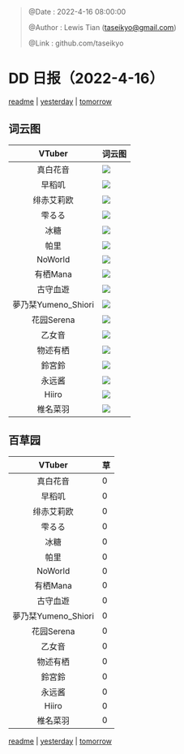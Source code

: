 > @Date    : 2022-4-16 08:00:00
>
> @Author  : Lewis Tian (taseikyo@gmail.com)
>
> @Link    : github.com/taseikyo

# DD 日报（2022-4-16）

[readme](../README.md) | [yesterday](2022-4-15.md) | [tomorrow](2022-4-17.md)

## 词云图

|VTuber|词云图|
|:-:|-|
|真白花音|![](../../images/daily/21402309_2022-4-16_purge_wordcloud.png)|
|早稻叽|![](../../images/daily/41682_2022-4-16_purge_wordcloud.png)|
|绯赤艾莉欧|![](../../images/daily/21396545_2022-4-16_purge_wordcloud.png)|
|雫るる|![](../../images/daily/21013446_2022-4-16_purge_wordcloud.png)|
|冰糖|![](../../images/daily/876396_2022-4-16_purge_wordcloud.png)|
|帕里|![](../../images/daily/4895312_2022-4-16_purge_wordcloud.png)|
|NoWorld|![](../../images/daily/21448649_2022-4-16_purge_wordcloud.png)|
|有栖Mana|![](../../images/daily/6542258_2022-4-16_purge_wordcloud.png)|
|古守血遊|![](../../images/daily/8725120_2022-4-16_purge_wordcloud.png)|
|夢乃栞Yumeno_Shiori|![](../../images/daily/14052636_2022-4-16_purge_wordcloud.png)|
|花园Serena|![](../../images/daily/14327465_2022-4-16_purge_wordcloud.png)|
|乙女音|![](../../images/daily/21320551_2022-4-16_purge_wordcloud.png)|
|物述有栖|![](../../images/daily/21449083_2022-4-16_purge_wordcloud.png)|
|鈴宮鈴|![](../../images/daily/21685677_2022-4-16_purge_wordcloud.png)|
|永远酱|![](../../images/daily/21701071_2022-4-16_purge_wordcloud.png)|
|Hiiro|![](../../images/daily/21919321_2022-4-16_purge_wordcloud.png)|
|椎名菜羽|![](../../images/daily/22347054_2022-4-16_purge_wordcloud.png)|

## 百草园

|VTuber|草|
|:-:|-|
|真白花音|0|
|早稻叽|0|
|绯赤艾莉欧|0|
|雫るる|0|
|冰糖|0|
|帕里|0|
|NoWorld|0|
|有栖Mana|0|
|古守血遊|0|
|夢乃栞Yumeno_Shiori|0|
|花园Serena|0|
|乙女音|0|
|物述有栖|0|
|鈴宮鈴|0|
|永远酱|0|
|Hiiro|0|
|椎名菜羽|0|

[readme](../README.md) | [yesterday](2022-4-15.md) | [tomorrow](2022-4-17.md)
